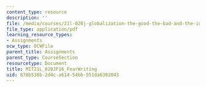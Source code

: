 ```yaml
---
content_type: resource
description: ''
file: /media/courses/21l-020j-globalization-the-good-the-bad-and-the-in-between-fall-2016/878b538b2d4ca61454bb551da6382043_MIT21L_020JF16_FearWriting.pdf
file_type: application/pdf
learning_resource_types:
- Assignments
ocw_type: OCWFile
parent_title: Assignments
parent_type: CourseSection
resourcetype: Document
title: MIT21L_020JF16_FearWriting
uid: 878b538b-2d4c-a614-54bb-551da6382043
---
```

